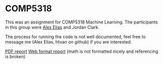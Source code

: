 # COMP5318

This was an assignment for COMP5318 Machine Learning.
The participants in this group were [Alex Elias](hixan.github.io) and Jordan Clark.

The process for running the code is not well documented, feel free to message me (Alex Elias, Hixan on github) if you are interested.

[PDF report](report/report.pdf)
[Web format report](report/report.org) (math is not formatted nicely and referencing is broken)
